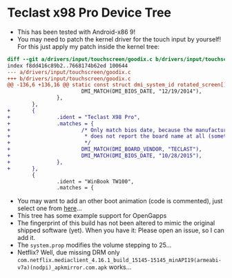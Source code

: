 # Teclast x98 Pro Device Tree

* This has been tested with Android-x86 9!
* You may need to patch the kernel driver for the touch input by yourself! For this just apply my patch inside the kernel tree:
```diff
diff --git a/drivers/input/touchscreen/goodix.c b/drivers/input/touchscreen/goodix.c
index f8dd416c89b2..7668174b62ed 100644
--- a/drivers/input/touchscreen/goodix.c
+++ b/drivers/input/touchscreen/goodix.c
@@ -136,6 +136,16 @@ static const struct dmi_system_id rotated_screen[] = {
                        DMI_MATCH(DMI_BIOS_DATE, "12/19/2014"),
                },
        },
+       {
+               .ident = "Teclast X98 Pro",
+               .matches = {
+                       /* Only match bios date, because the manufacturers bios
+                        * does not report the board name at all (sometimes)...
+                        */
+                       DMI_MATCH(DMI_BOARD_VENDOR, "TECLAST"),
+                       DMI_MATCH(DMI_BIOS_DATE, "10/28/2015"),
+               },
+       },
        {
                .ident = "WinBook TW100",
                .matches = {
```
* You may want to add an other boot animation (code is commented), just select one from [here](https://forum.xda-developers.com/android/themes/alienware-t3721978)...
* This tree has some example support for OpenGapps
* The fingerprint of this build has not been altered to mimic the original shipped software (yet). When you have it: Please open an issue, so I can add it.
* The `system.prop` modifies the volume stepping to 25...
* Netflix? Well, due missing DRM only `com.netflix.mediaclient_4.16.1_build_15145-15145_minAPI19(armeabi-v7a)(nodpi)_apkmirror.com.apk` works...
